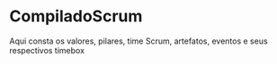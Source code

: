 # CompiladoScrum
 Aqui consta os valores, pilares, time Scrum, artefatos, eventos e seus respectivos timebox
